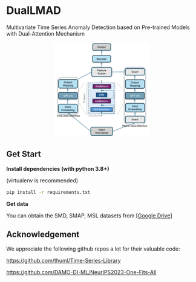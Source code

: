 # DualLMAD 

Multivariate Time Series Anomaly Detection based on Pre-trained Models with Dual-Attention Mechanism 

<div align="center"><img src=images/model_overview.png width=50% /></div> 

## Get Start 

**Install dependencies (with python 3.8+)** 

(virtualenv is recommended) 

```bash 
pip install -r requirements.txt 
``` 

**Get data**


You can obtain the SMD, SMAP, MSL datasets from [[Google Drive]](https://drive.google.com/drive/folders/1KOQvV2nR6Y9tIkB4XELHA1CaV1F8LrZ6
)


## Acknowledgement 

We appreciate the following github repos a lot for their valuable code: 

https://github.com/thuml/Time-Series-Library

https://github.com/DAMO-DI-ML/NeurIPS2023-One-Fits-All